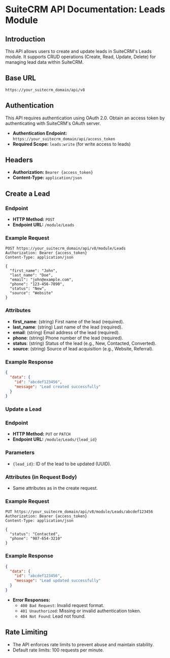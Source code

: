 # SuiteCRM API Documentation: Leads Module

## Introduction
This API allows users to create and update leads in SuiteCRM's Leads module. It supports CRUD operations (Create, Read, Update, Delete) for managing lead data within SuiteCRM.

## Base URL
`https://your_suitecrm_domain/api/v8`

## Authentication
This API requires authentication using OAuth 2.0. Obtain an access token by authenticating with SuiteCRM's OAuth server.

- **Authentication Endpoint:** `https://your_suitecrm_domain/api/access_token`
- **Required Scope:** `leads:write` (for write access to leads)

## Headers
- **Authorization:** `Bearer {access_token}`
- **Content-Type:** `application/json`

## Create a Lead

### Endpoint
- **HTTP Method:** `POST`
- **Endpoint URL:** `/module/Leads`

### Example Request
```http
POST https://your_suitecrm_domain/api/v8/module/Leads
Authorization: Bearer {access_token}
Content-Type: application/json

{
  "first_name": "John",
  "last_name": "Doe",
  "email": "john@example.com",
  "phone": "123-456-7890",
  "status": "New",
  "source": "Website"
}
```
### Attributes
- **first_name**: (string) First name of the lead (required).
- **last_name**: (string) Last name of the lead (required).
- **email**: (string) Email address of the lead (required).
- **phone**: (string) Phone number of the lead (required).
- **status**: (string) Status of the lead (e.g., New, Contacted, Converted).
- **source**: (string) Source of lead acquisition (e.g., Website, Referral).

### Example Response
```json
{
  "data": {
    "id": "abcdef123456",
    "message": "Lead created successfully"
  }
}
```

### Update a Lead

### Endpoint
- **HTTP Method:** `PUT` or `PATCH`
- **Endpoint URL:** `/module/Leads/{lead_id}`

### Parameters
- `{lead_id}`: ID of the lead to be updated (UUID).

### Attributes (in Request Body)
- Same attributes as in the create request.

### Example Request
```http
PUT https://your_suitecrm_domain/api/v8/module/Leads/abcdef123456
Authorization: Bearer {access_token}
Content-Type: application/json

{
  "status": "Contacted",
  "phone": "987-654-3210"
}
```

### Example Response
```json
{
  "data": {
    "id": "abcdef123456",
    "message": "Lead updated successfully"
  }
}
```

- **Error Responses:**
  - `400 Bad Request`: Invalid request format.
  - `401 Unauthorized`: Missing or invalid authentication token.
  - `404 Not Found`: Lead not found.

## Rate Limiting
- The API enforces rate limits to prevent abuse and maintain stability.
- Default rate limits: 100 requests per minute.
